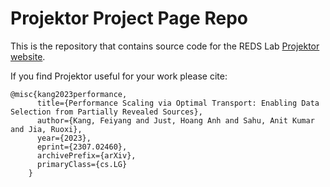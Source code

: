 # Projektor Project Page Repo

This is the repository that contains source code for the REDS Lab [Projektor website](https://https://adanato.github.io/Projektor_Page).

If you find Projektor useful for your work please cite:

```
@misc{kang2023performance,
      title={Performance Scaling via Optimal Transport: Enabling Data Selection from Partially Revealed Sources},
      author={Kang, Feiyang and Just, Hoang Anh and Sahu, Anit Kumar and Jia, Ruoxi},
      year={2023},
      eprint={2307.02460},
      archivePrefix={arXiv},
      primaryClass={cs.LG}
    }
```
